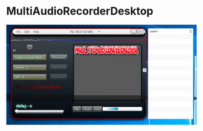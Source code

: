 # MultiAudioRecorderDesktop
![Image description](https://github.com/vonabe/MultiAudioRecorderDesktop/blob/master/multirecorder.PNG?raw=true)
